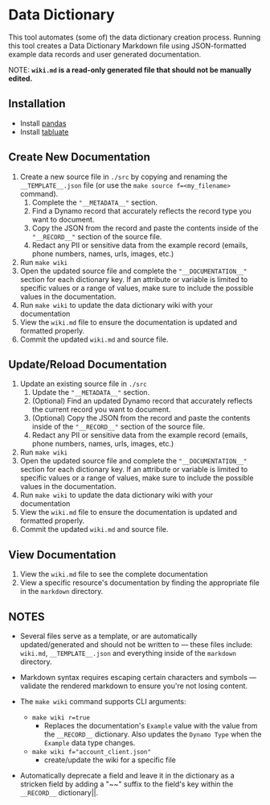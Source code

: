 # Data Dictionary

This tool automates (some of) the data dictionary creation process. Running this tool creates a Data Dictionary Markdown file using JSON-formatted example data records and user generated documentation.

NOTE: <b>`wiki.md` is a read-only generated file that should not be manually edited.</b>

## Installation
- Install [pandas](https://pandas.pydata.org/)
- Install [tabluate](https://pypi.org/project/tabulate/)

## Create New Documentation

1. Create a new source file in `./src` by copying and renaming the `__TEMPLATE__.json` file (or use the `make source f=<my_filename>` command).
    1. Complete the `"__METADATA__"` section.
    2. Find a Dynamo record that accurately reflects the record type you want to document.
    3. Copy the JSON from the record and paste the contents inside of the `"__RECORD__"` section of the source file.
    4. Redact any PII or sensitive data from the example record (emails, phone numbers, names, urls, images, etc.)
1. Run `make wiki`
1. Open the updated source file and complete the `"__DOCUMENTATION__"` section for each dictionary key. If an attribute or variable is limited to specific values or a range of values, make sure to include the possible values in the documentation.
1. Run `make wiki` to update the data dictionary wiki with your documentation
1. View the `wiki.md` file to ensure the documentation is updated and formatted properly.
1. Commit the updated `wiki.md` and source file.

## Update/Reload Documentation

1. Update an existing source file in `./src`
    1. Update the `"__METADATA__"` section.
    2. (Optional) Find an updated Dynamo record that accurately reflects the current record you want to document.
    3. (Optional) Copy the JSON from the record and paste the contents inside of the `"__RECORD__"` section of the source file.
    4. Redact any PII or sensitive data from the example record (emails, phone numbers, names, urls, images, etc.)
1. Run `make wiki`
1. Open the updated source file and complete the `"__DOCUMENTATION__"` section for each dictionary key. If an attribute or variable is limited to specific values or a range of values, make sure to include the possible values in the documentation.
1. Run `make wiki` to update the data dictionary wiki with your documentation
1. View the `wiki.md` file to ensure the documentation is updated and formatted properly.
1. Commit the updated `wiki.md` and source file.

## View Documentation

1. View the `wiki.md` file to see the complete documentation
2. View a specific resource's documentation by finding the appropriate file in the `markdown` directory.

## NOTES

- Several files serve as a template, or are automatically updated/generated and should not be written to — these files include: `wiki.md`, `__TEMPLATE__.json` and everything inside of the `markdown` directory.

- Markdown syntax requires escaping certain characters and symbols — validate the rendered markdown to ensure you're not losing content.

- The `make wiki` command supports CLI arguments:
    - `make wiki r=true`
        - Replaces the documentation's `Example` value with the value from the `__RECORD__` dictionary. Also updates the `Dynamo Type` when the `Example` data type changes.
    - `make wiki f="account_client.json"`
        - create/update the wiki for a specific file

- Automatically deprecate a field and leave it in the dictionary as a stricken field by adding a "~~" suffix to the field's key within the `__RECORD__` dictionary||.
